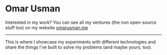 <h1>Omar Usman</h1>
<p>Interested in my work? You can see all my ventures (the non open-source stuff too) on my website <a target="_blank" href="https://omarusman.me">omarusman.me</a></p>
<hr/>
<p>This is where I showcase my experiments with different technologies and share the things I've built to solve my problems (and maybe yours, too).</p>
